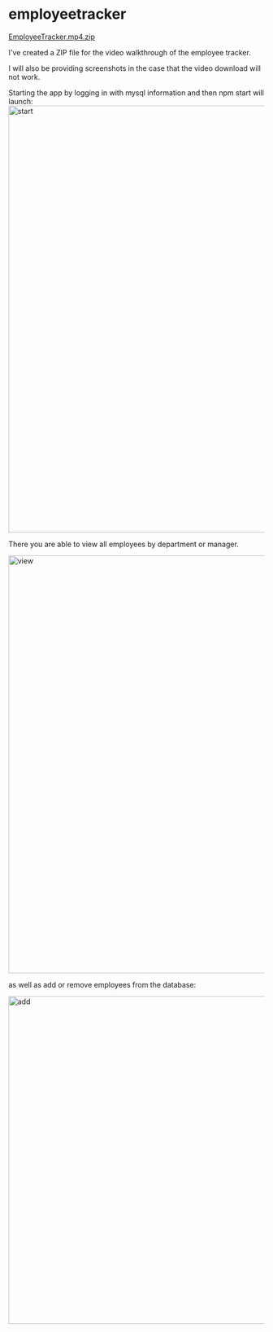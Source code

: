 # employeetracker

[EmployeeTracker.mp4.zip](https://github.com/adecapite/employeetracker/files/6620341/EmployeeTracker.mp4.zip)

I've created a ZIP file for the video walkthrough of the employee tracker.

I will also be providing screenshots in the case that the video download will not work.

Starting the app by logging in with mysql information and then npm start will launch:
<img width="839" alt="start" src="https://user-images.githubusercontent.com/77472956/121275442-b5782200-c89a-11eb-984b-ddef96f6bd0d.png">

There you are able to view all employees by department or manager.

<img width="821" alt="view" src="https://user-images.githubusercontent.com/77472956/121275535-f5d7a000-c89a-11eb-9547-504aca8d82ce.png">

as well as add or remove employees from the database:

<img width="644" alt="add" src="https://user-images.githubusercontent.com/77472956/121275567-0425bc00-c89b-11eb-9385-c9ca760024c4.png">
